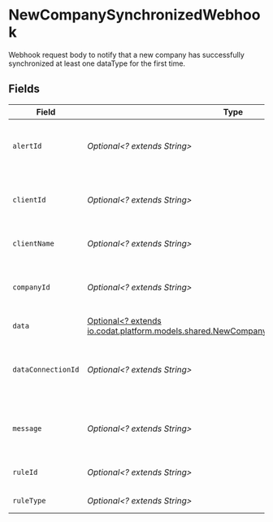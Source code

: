 # NewCompanySynchronizedWebhook

Webhook request body to notify that a new company has successfully synchronized at least one dataType for the first time.


## Fields

| Field                                                                                                                                             | Type                                                                                                                                              | Required                                                                                                                                          | Description                                                                                                                                       | Example                                                                                                                                           |
| ------------------------------------------------------------------------------------------------------------------------------------------------- | ------------------------------------------------------------------------------------------------------------------------------------------------- | ------------------------------------------------------------------------------------------------------------------------------------------------- | ------------------------------------------------------------------------------------------------------------------------------------------------- | ------------------------------------------------------------------------------------------------------------------------------------------------- |
| `alertId`                                                                                                                                         | *Optional<? extends String>*                                                                                                                      | :heavy_minus_sign:                                                                                                                                | Unique identifier of the webhook event.                                                                                                           |                                                                                                                                                   |
| `clientId`                                                                                                                                        | *Optional<? extends String>*                                                                                                                      | :heavy_minus_sign:                                                                                                                                | Unique identifier for your client in Codat.                                                                                                       |                                                                                                                                                   |
| `clientName`                                                                                                                                      | *Optional<? extends String>*                                                                                                                      | :heavy_minus_sign:                                                                                                                                | Name of your client in Codat.                                                                                                                     |                                                                                                                                                   |
| `companyId`                                                                                                                                       | *Optional<? extends String>*                                                                                                                      | :heavy_minus_sign:                                                                                                                                | Unique identifier for your SMB in Codat.                                                                                                          | 8a210b68-6988-11ed-a1eb-0242ac120002                                                                                                              |
| `data`                                                                                                                                            | [Optional<? extends io.codat.platform.models.shared.NewCompanySynchronizedWebhookData>](../../models/shared/NewCompanySynchronizedWebhookData.md) | :heavy_minus_sign:                                                                                                                                | N/A                                                                                                                                               |                                                                                                                                                   |
| `dataConnectionId`                                                                                                                                | *Optional<? extends String>*                                                                                                                      | :heavy_minus_sign:                                                                                                                                | Unique identifier for a company's data connection.                                                                                                | 2e9d2c44-f675-40ba-8049-353bfcb5e171                                                                                                              |
| `message`                                                                                                                                         | *Optional<? extends String>*                                                                                                                      | :heavy_minus_sign:                                                                                                                                | A human-readable message about the webhook.                                                                                                       |                                                                                                                                                   |
| `ruleId`                                                                                                                                          | *Optional<? extends String>*                                                                                                                      | :heavy_minus_sign:                                                                                                                                | Unique identifier for the rule.                                                                                                                   |                                                                                                                                                   |
| `ruleType`                                                                                                                                        | *Optional<? extends String>*                                                                                                                      | :heavy_minus_sign:                                                                                                                                | The type of rule.                                                                                                                                 |                                                                                                                                                   |